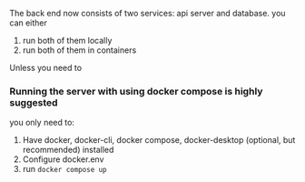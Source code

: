 The back end now consists of two services: api server and database.
you can either 
1. run both of them  locally 
2. run both of them in containers

Unless you need to 

### **Running the server with using docker compose is highly suggested**

you only need to:

1. Have docker, docker-cli, docker compose, docker-desktop (optional, but recommended) installed
2. Configure docker.env
3. run `docker compose up`






